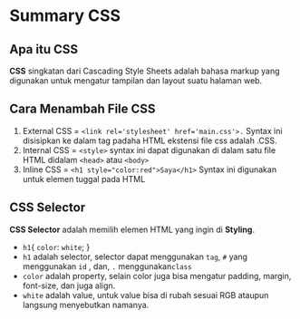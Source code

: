 
# Summary CSS
## Apa itu CSS
**CSS** singkatan dari Cascading Style Sheets adalah bahasa markup yang digunakan untuk mengatur tampilan dan layout suatu halaman web.

## Cara Menambah File CSS
  1. External CSS  = `<link rel='stylesheet' href='main.css'>.` Syntax ini disisipkan ke dalam tag <head> padaha HTML ekstensi file css adalah .CSS.
  2. Internal CSS = `<style>` syntax ini dapat digunakan di dalam satu file HTML didalam `<head>` atau `<body>`
  3. Inline CSS = `<h1 style="color:red">Saya</h1>`  Syntax ini digunakan untuk elemen tuggal pada HTML



## CSS Selector
 **CSS Selector** adalah memilih elemen HTML yang ingin di **Styling**.

- `h1`{ `color`: `white`; }
- `h1` adalah selector, selector dapat menggunakan `tag`, `#` yang menggunakan `id` , dan, `.` menggunakan`class` 
- `color` adalah property, selain color juga bisa mengatur padding, margin, font-size, dan juga align.
- `white` adalah value, untuk value bisa di rubah sesuai RGB ataupun langsung menyebutkan namanya.
